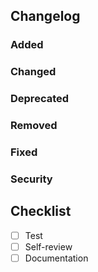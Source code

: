 <!--
Please run black to format your code.
See https://networkx.org/documentation/latest/developer/contribute.html for details.
-->

## Changelog

### Added

### Changed

### Deprecated

### Removed

### Fixed

### Security

## Checklist

* [ ] Test
* [ ] Self-review
* [ ] Documentation
